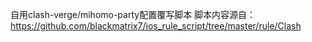 自用clash-verge/mihomo-party配置覆写脚本
脚本内容源自：https://github.com/blackmatrix7/ios_rule_script/tree/master/rule/Clash
